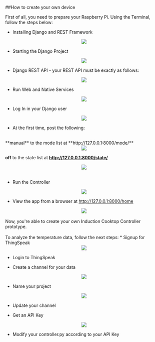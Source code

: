 ##How to create your own device

First of all, you need to prepare your Raspberry Pi. Using the Terminal, follow the steps below:

* Installing Django and REST Framework
<div style="text-align:center"><img src ="https://github.com/gabimachado/cooktop-IoT/blob/master/doc/django.png" /></div>

* Starting the Django Project
<div style="text-align:center"><img src ="https://github.com/gabimachado/cooktop-IoT/blob/master/doc/myapp.png" /></div>

* Django REST API - your REST API must be exactly as follows:
<div style="text-align:center"><img src ="https://github.com/gabimachado/cooktop-IoT/blob/master/doc/restapi.png" /></div>

* Run Web and Native Services
<div style="text-align:center"><img src ="https://github.com/gabimachado/cooktop-IoT/blob/master/doc/djangoserver.png" /></div>

* Log In in your Django user
<div style="text-align:center"><img src ="https://github.com/gabimachado/cooktop-IoT/blob/master/doc/admin.png" /></div>

* At the first time, post the following:
<br>
**manual** to the mode list at **http://127.0.0.1:8000/mode/**
<div style="text-align:center"><img src ="https://github.com/gabimachado/cooktop-IoT/blob/master/doc/mode.png" /></div>

**off** to the state list at **http://127.0.0.1:8000/state/**
<div style="text-align:center"><img src ="https://github.com/gabimachado/cooktop-IoT/blob/master/doc/state.png" /></div>
<br>

* Run the Controller
<div style="text-align:center"><img src ="https://github.com/gabimachado/cooktop-IoT/blob/master/doc/controller.png" /></div>

* View the app from a browser at http://127.0.0.1:8000/home 
<div style="text-align:center"><img src ="https://github.com/gabimachado/cooktop-IoT/blob/master/doc/index.png" /></div>
<br>
Now, you're able to create your own Induction Cooktop Controller prototype.
<br>
<br>
To analyze the temperature data, follow the next steps:
* Signup for ThingSpeak
<div style="text-align:center"><img src ="https://github.com/gabimachado/cooktop-IoT/blob/master/doc/thingspeak.png" /></div>

* Login to ThingSpeak

* Create a channel for your data
<div style="text-align:center"><img src ="https://github.com/gabimachado/cooktop-IoT/blob/master/doc/channel.png" /></div>

* Name your project
<div style="text-align:center"><img src ="https://github.com/gabimachado/cooktop-IoT/blob/master/doc/proj.png" /></div>

* Update your channel

* Get an API Key
<div style="text-align:center"><img src ="https://github.com/gabimachado/cooktop-IoT/blob/master/doc/key.png" /></div>

* Modify your controller.py according to your API Key
